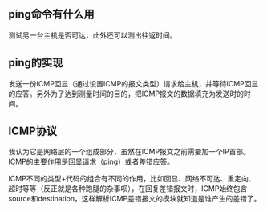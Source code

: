 ## ping命令有什么用
测试另一台主机是否可达，此外还可以测出往返时间。

## ping的实现
发送一份ICMP回显（通过设置ICMP的报文类型）请求给主机，并等待ICMP回显的应答。另外为了达到测量时间的目的，把ICMP报文的数据填充为发送时的时间。

## ICMP协议
我认为它是网络层的一个组成部分，虽然在ICMP报文之前需要加一个IP首部。ICMP的主要作用是回显请求（ping）或者差错应答。

ICMP不同的类型+代码的组合有不同的作用，比如回显、网络不可达、重定向、超时等等（反正就是各种跑腿的杂事呗），在回复差错报文时，ICMP始终包含source和destination，这样解析ICMP差错报文的模块就知道是谁产生的差错了。